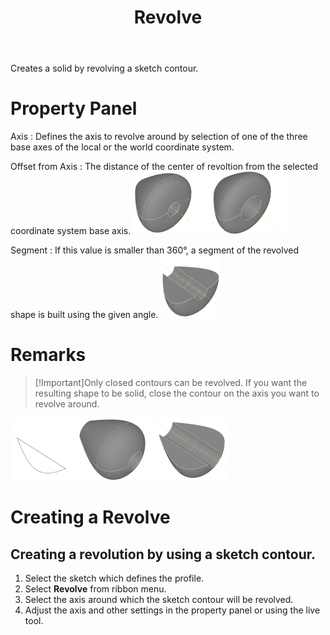 ﻿---
uid: 74C0AAB4-7847-4DCB-83E9-6ED639F4591C
title: Revolve
---
Creates a solid by revolving a sketch contour.

# Property Panel
Axis
:   Defines the axis to revolve around by selection of one of the three base axes of the local or the world coordinate system.

Offset from Axis
:   The distance of the center of revoltion from the selected coordinate system base axis.
    ![Without _Offset_, with _Offset_](RevolveOffset.png)

Segment
:   If this value is smaller than 360°, a segment of the revolved shape is built using the given angle.
    ![_Segment = 180°_](RevolveSegment180.png)

# Remarks
> [!Important]Only closed contours can be revolved. If you want the resulting shape to be solid, close the contour on the axis
          you want to revolve around.

![Example of a contour and the revolved result (complete and segment).](RevolveSample.png)

# Creating a Revolve

## Creating a revolution by using a sketch contour.
1. Select the sketch which defines the profile.
2. Select __Revolve__ from ribbon menu.
3. Select the axis around which the sketch contour will be revolved.
4. Adjust the axis and other settings in the property panel or using the live tool.
